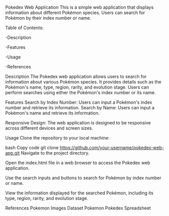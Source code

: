 Pokedex Web Application
This is a simple web application that displays information about different Pokémon species. Users can search for Pokémon by their index number or name.

Table of Contents:

-Description

-Features

-Usage

-References

Description
The Pokedex web application allows users to search for information about various Pokémon species. It provides details such as the Pokémon's name, type, region, rarity, and evolution stage. Users can perform searches using either the Pokémon's index number or its name.

Features
Search by Index Number: Users can input a Pokémon's index number and retrieve its information.
Search by Name: Users can input a Pokémon's name and retrieve its information.

Responsive Design: The web application is designed to be responsive across different devices and screen sizes.

Usage
Clone the repository to your local machine:

bash
Copy code
git clone https://github.com/your-username/pokedex-web-app.git
Navigate to the project directory.

Open the index.html file in a web browser to access the Pokedex web application.

Use the search inputs and buttons to search for Pokémon by index number or name.

View the information displayed for the searched Pokémon, including its type, region, rarity, and evolution stage.

References
Pokemon Images Dataset
Pokemon Pokedex Spreadsheet


